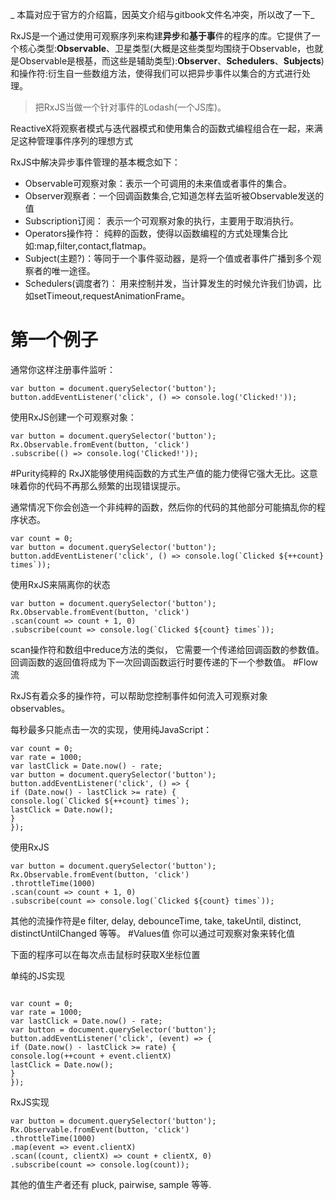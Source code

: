 _本篇对应于官方的介绍篇，因英文介绍与gitbook文件名冲突，所以改了一下_


RxJS是一个通过使用可观察序列来构建**异步**和**基于事**件的程序的库。它提供了一个核心类型:**Observable**、卫星类型(大概是这些类型均围绕于Observable，也就是Observable是根基，而这些是辅助类型):**Observer**、**Schedulers**、**Subjects**)和操作符:衍生自一些数组方法，使得我们可以把异步事件以集合的方式进行处理。
>把RxJS当做一个针对事件的Lodash(一个JS库)。

ReactiveX将观察者模式与迭代器模式和使用集合的函数式编程组合在一起，来满足这种管理事件序列的理想方式

RxJS中解决异步事件管理的基本概念如下：
* Observable可观察对象：表示一个可调用的未来值或者事件的集合。
* Observer观察者：一个回调函数集合,它知道怎样去监听被Observable发送的值
* Subscription订阅： 表示一个可观察对象的执行，主要用于取消执行。
* Operators操作符： 纯粹的函数，使得以函数编程的方式处理集合比如:map,filter,contact,flatmap。
* Subject(主题?)：等同于一个事件驱动器，是将一个值或者事件广播到多个观察者的唯一途径。
* Schedulers(调度者?)： 用来控制并发，当计算发生的时候允许我们协调，比如setTimeout,requestAnimationFrame。


# 第一个例子
通常你这样注册事件监听：

```
var button = document.querySelector('button');
button.addEventListener('click', () => console.log('Clicked!'));
```
使用RxJS创建一个可观察对象：
```
var button = document.querySelector('button');
Rx.Observable.fromEvent(button, 'click')
.subscribe(() => console.log('Clicked!'));
```

#Purity纯粹的
RxJX能够使用纯函数的方式生产值的能力使得它强大无比。这意味着你的代码不再那么频繁的出现错误提示。

通常情况下你会创造一个非纯粹的函数，然后你的代码的其他部分可能搞乱你的程序状态。
```
var count = 0;
var button = document.querySelector('button');
button.addEventListener('click', () => console.log(`Clicked ${++count} times`));
```
使用RxJS来隔离你的状态

```
var button = document.querySelector('button');
Rx.Observable.fromEvent(button, 'click')
.scan(count => count + 1, 0)
.subscribe(count => console.log(`Clicked ${count} times`));

```
scan操作符和数组中reduce方法的类似， 它需要一个传递给回调函数的参数值。 回调函数的返回值将成为下一次回调函数运行时要传递的下一个参数值。
#Flow 流

RxJS有着众多的操作符，可以帮助您控制事件如何流入可观察对象observables。


每秒最多只能点击一次的实现，使用纯JavaScript：


```
var count = 0;
var rate = 1000;
var lastClick = Date.now() - rate;
var button = document.querySelector('button');
button.addEventListener('click', () => {
if (Date.now() - lastClick >= rate) {
console.log(`Clicked ${++count} times`);
lastClick = Date.now();
}
});

```
使用RxJS


```
var button = document.querySelector('button');
Rx.Observable.fromEvent(button, 'click')
.throttleTime(1000)
.scan(count => count + 1, 0)
.subscribe(count => console.log(`Clicked ${count} times`));
```

其他的流操作符是e filter, delay, debounceTime, take, takeUntil, distinct, distinctUntilChanged 等等。
#Values值
你可以通过可观察对象来转化值

下面的程序可以在每次点击鼠标时获取X坐标位置

单纯的JS实现



```

var count = 0;
var rate = 1000;
var lastClick = Date.now() - rate;
var button = document.querySelector('button');
button.addEventListener('click', (event) => {
if (Date.now() - lastClick >= rate) {
console.log(++count + event.clientX)
lastClick = Date.now();
}
});
```

RxJS实现

```
var button = document.querySelector('button');
Rx.Observable.fromEvent(button, 'click')
.throttleTime(1000)
.map(event => event.clientX)
.scan((count, clientX) => count + clientX, 0)
.subscribe(count => console.log(count));
```
其他的值生产者还有 pluck, pairwise, sample 等等.













